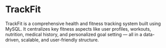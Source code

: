 # TrackFit
TrackFit is a comprehensive health and fitness tracking system built using MySQL. It centralizes key fitness aspects like user profiles, workouts, nutrition, medical history, and personalized goal setting — all in a data-driven, scalable, and user-friendly structure.
